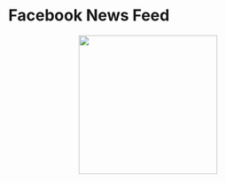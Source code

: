 # Facebook News Feed

<p align="center">
  <img src="https://github.com/lucabelezal/FacebookNewsFeed/blob/master/facebook-news-feed.gif" width="250" />
</p>

